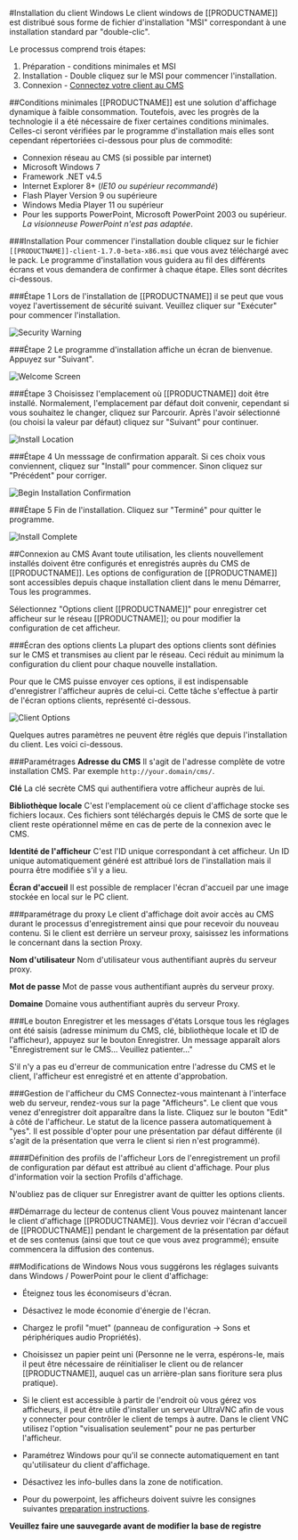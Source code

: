 <!--toc=getting_started-->
#Installation du client Windows
Le client windows de [[PRODUCTNAME]] est distribué sous forme de fichier d'installation "MSI" correspondant à une installation standard par "double-clic".

Le processus comprend trois étapes:
1. Préparation - conditions minimales et MSI
2. Installation - Double cliquez sur le MSI pour commencer l'installation.
3. Connexion - [Connectez votre client au CMS](#configuration)

##Conditions minimales
[[PRODUCTNAME]] est une solution d'affichage dynamique à faible consommation. Toutefois, avec les progrès de la technologie il a été nécessaire de fixer certaines conditions minimales. Celles-ci seront vérifiées par le programme d'installation mais elles sont cependant répertoriées ci-dessous pour plus de commodité:

- Connexion réseau au CMS (si possible par internet)
- Microsoft Windows 7
- Framework .NET v4.5
- Internet Explorer 8+ (*IE10 ou supérieur recommandé*)
- Flash Player Version 9 ou supérieure
- Windows Media Player 11 ou supérieur
- Pour les supports PowerPoint, Microsoft PowerPoint 2003 ou supérieur. *La visionneuse PowerPoint n'est pas adaptée*.


###Installation
Pour commencer l'installation double cliquez sur le fichier `[[PRODUCTNAME]]-client-1.7.0-beta-x86.msi` que vous avez téléchargé avec le pack. Le programme d'installation vous guidera au fil des différents écrans et vous demandera de confirmer à chaque étape. Elles sont décrites ci-dessous.

###Étape 1
Lors de l'installation de [[PRODUCTNAME]] il se peut que vous voyez l'avertissement de sécurité suivant. Veuillez cliquer sur "Exécuter" pour commencer l'installation.

![Security Warning](img/windows_setup_security.png)

###Étape 2
Le programme d'installation affiche un écran de bienvenue. Appuyez sur "Suivant".

![Welcome Screen](img/windows_setup1.png)

###Étape 3
Choisissez l'emplacement où [[PRODUCTNAME]] doit être installé. Normalement, l'emplacement par défaut doit convenir, cependant si vous souhaitez le changer, cliquez sur Parcourir. Après l'avoir sélectionné (ou choisi la valeur par défaut) cliquez sur "Suivant" pour continuer.

![Install Location](img/windows_setup2.png)

###Étape 4
Un messsage de confirmation apparaît. Si ces choix vous conviennent, cliquez sur "Install" pour commencer. Sinon cliquez sur "Précédent" pour corriger.

![Begin Installation Confirmation](img/windows_setup3.png)

###Étape 5
Fin de l'installation. Cliquez sur "Terminé" pour quitter le programme.

![Install Complete](img/windows_setup4.png)

<a name="configuration"></a>
##Connexion au CMS
Avant toute utilisation, les clients nouvellement installés doivent être configurés et enregistrés auprès du CMS de [[PRODUCTNAME]]. Les options de configuration de [[PRODUCTNAME]] sont accessibles depuis chaque installation client dans le menu Démarrer, Tous les programmes.

Sélectionnez "Options client [[PRODUCTNAME]]" pour enregistrer cet afficheur sur le réseau [[PRODUCTNAME]]; ou pour modifier la configuration de cet afficheur.

###Écran des options clients
La plupart des options clients sont définies sur le CMS et transmises au client par le réseau. Ceci réduit au minimum la configuration du client pour chaque nouvelle installation.

Pour que le CMS puisse envoyer ces options, il est indispensable d'enregistrer l'afficheur auprès de celui-ci. Cette tâche s'effectue à partir de l'écran options clients, représenté ci-dessous. 

![Client Options](img/windows_settings_gen.png)

Quelques autres paramètres ne peuvent être réglés que depuis l'installation du client. Les voici ci-dessous.

###Paramétrages
**Adresse du CMS**
Il s'agit de l'adresse complète de votre installation CMS. Par exemple `http://your.domain/cms/`.

**Clé**
La clé secrète CMS qui authentifiera votre afficheur auprès de lui.

**Bibliothèque locale**
C'est l'emplacement où ce client d'affichage stocke ses fichiers locaux. Ces fichiers sont téléchargés depuis le CMS de sorte que le client reste opérationnel même en cas de perte de la connexion avec le CMS.

**Identité de l'afficheur**
C'est l'ID unique correspondant à cet afficheur. Un ID unique automatiquement généré est attribué lors de l'installation mais il pourra être modifiée s'il y a lieu.

**Écran d'accueil**
Il est possible de remplacer l'écran d'accueil par une image stockée en local sur le PC client.

###paramétrage du proxy
Le client d'affichage doit avoir accès au CMS durant le processus d'enregistrement ainsi que pour recevoir du nouveau contenu. Si le client est derrière un serveur proxy, saisissez les informations le concernant dans la section Proxy.

**Nom d'utilisateur**
Nom d'utilisateur vous authentifiant auprès du serveur proxy.

**Mot de passe**
Mot de passe vous authentifiant auprès du serveur proxy.

**Domaine**
Domaine vous authentifiant auprès du serveur Proxy.

###Le bouton Enregistrer et les messages d'états
Lorsque tous les réglages ont été saisis (adresse minimum du CMS, clé, bibliothèque locale et ID de l'afficheur), appuyez sur le bouton Enregistrer. Un message apparaît alors "Enregistrement sur le CMS... Veuillez patienter..."

S'il n'y a pas eu d'erreur de communication entre l'adresse du CMS et le client, l'afficheur est enregistré et en attente d'approbation.

###Gestion de l'afficheur du CMS
Connectez-vous maintenant à l'interface web du serveur, rendez-vous sur la page "Afficheurs". Le client que vous venez d'enregistrer doit apparaître dans la liste. Cliquez sur le bouton "Edit" à côté de l'afficheur. Le statut de la licence passera automatiquement à "yes". Il est possible d'opter pour une présentation par défaut différente (il s'agit de la présentation que verra le client si rien n'est programmé).

####Définition des profils de l'afficheur
Lors de l'enregistrement un profil de configuration par défaut est attribué au client d'affichage. Pour plus d'information voir la section Profils d'affichage.

N'oubliez pas de cliquer sur Enregistrer avant de quitter les options clients.

##Démarrage du lecteur de contenus client
Vous pouvez maintenant lancer le client d'affichage [[PRODUCTNAME]]. Vous devriez voir l'écran d'accueil de [[PRODUCTNAME]] pendant le chargement de la présentation par défaut et de ses contenus (ainsi que tout ce que vous avez programmé); ensuite commencera la diffusion des contenus.

##Modifications de Windows
Nous vous suggérons les réglages suivants dans Windows / PowerPoint pour le client d'affichage:

- Éteignez tous les économiseurs d'écran.
- Désactivez le mode économie d'énergie de l'écran.
- Chargez le profil "muet" (panneau de configuration -> Sons et périphériques audio Propriétés).
- Choisissez un papier peint uni (Personne ne le verra, espérons-le, mais il peut être nécessaire de réinitialiser le client ou de relancer [[PRODUCTNAME]], auquel cas un arrière-plan sans fioriture sera plus pratique).
- Si le client est accessible à partir de l'endroit où vous gérez vos afficheurs, il peut être utile d'installer un serveur UltraVNC afin de vous y connecter pour contrôler le client de temps à autre. Dans le client VNC utilisez l'option "visualisation seulement" pour ne pas perturber l'afficheur.
- Paramétrez Windows pour qu'il se connecte automatiquement en tant qu'utilisateur du client d'affichage.
- Désactivez les info-bulles dans la zone de notification.

- Pour du powerpoint, les afficheurs doivent suivre les consignes suivantes [preparation instructions](media_powerpoint.html#machine_preparation).

**Veuillez faire une sauvegarde avant de modifier la base de registre**
